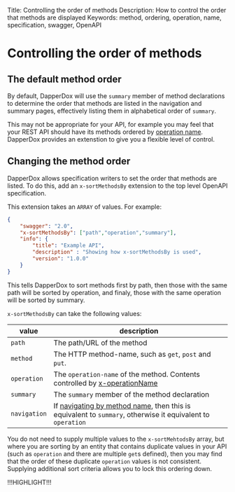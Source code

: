 Title: Controlling the order of methods
Description: How to control the order that methods are displayed
Keywords: method, ordering, operation, name, specification, swagger, OpenAPI

# Controlling the order of methods

## The default method order

By default, DapperDox will use the `summary` member of method declarations to determine the order
that methods are listed in the navigation and summary pages, effectively listing them in alphabetical
order of `summary`.

This may not be appropriate for your API, for example you may feel that your REST API should have its
methods ordered by [operation name](/docs/glossary-terms#operation-name). DapperDox provides an
extenstion to give you a flexible level of control.

## Changing the method order

DapperDox allows specification writers to set the order that methods are listed. To do this, add
an `x-sortMethodsBy` extension to the top level OpenAPI specification.

This extension takes an `ARRAY` of values. For example:

```json
{
    "swagger": "2.0",
    "x-sortMethodsBy": ["path","operation","summary"],
    "info": {
        "title": "Example API",
        "description" : "Showing how x-sortMethodsBy is used",
        "version": "1.0.0"
    }
}
```
This tells DapperDox to sort methods first by path, then those with the same path will be sorted
by operation, and finaly, those with the same operation will be sorted by summary.

`x-sortMethodsBy` can take the following values:

| value      | description |
|------------|-------------|
| `path`       | The path/URL of the method |
| `method`     | The HTTP method-name, such as `get`, `post` and `put`. |
| `operation`  | The `operation-name` of the method. Contents controlled by [x-operationName](/docs/spec-method-names#methods-and-operations) |
| `summary`    | The `summary` member of the method declaration |
| `navigation` | If [navigating by method name](/docs/spec-method-names#navigating-by-method-name), then this is equivalent to `summary`, otherwise it equivalent to `operation` |

You do not need to supply multiple values to the `x-sortMehtodsBy` array, but where you are sorting
by an entity that contains duplicate values in your API (such as `operation` and there are multiple
`get`s defined), then you may find that the order of these duplicate `operation` values is not consistent. Supplying additional sort criteria allows you to lock this ordering down.


!!!HIGHLIGHT!!!
